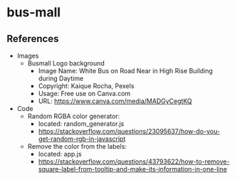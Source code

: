 # bus-mall

## References
* Images
  * Busmall Logo background
    * Image Name: White Bus on Road Near in High Rise Building during Daytime
    * Copyright: Kaique Rocha, Pexels
    * Usage: Free use on Canva.com
    * URL: https://www.canva.com/media/MADGyCegtKQ
* Code
  * Random RGBA color generator:
    * located: random_generator.js
    * https://stackoverflow.com/questions/23095637/how-do-you-get-random-rgb-in-javascript
  * Remove the color from the labels:
    * located: app.js
    * https://stackoverflow.com/questions/43793622/how-to-remove-square-label-from-tooltip-and-make-its-information-in-one-line